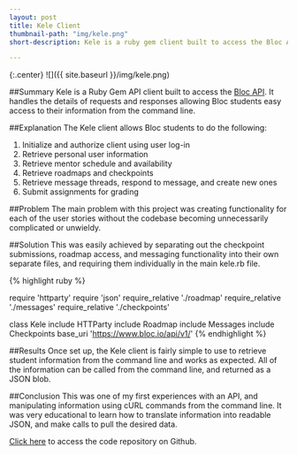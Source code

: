 ```yaml
---
layout: post
title: Kele Client
thumbnail-path: "img/kele.png"
short-description: Kele is a ruby gem client built to access the Bloc API.

---
```


{:.center}
![]({{ site.baseurl }}/img/kele.png)


##Summary
Kele is a Ruby Gem API client built to access the [Bloc API](https://blocapi.docs.apiary.io/#). It handles the details  of requests and responses allowing Bloc students easy access to their information from the command line.

##Explanation
The Kele client allows Bloc students to do the following:
1. Initialize and authorize client using user log-in
2. Retrieve personal user information
3. Retrieve mentor schedule and availability
4. Retrieve roadmaps and checkpoints
5. Retrieve message threads, respond to message, and create new ones
6. Submit assignments for grading

##Problem
The main problem with this project was creating functionality for each of the user stories without the codebase becoming unnecessarily complicated or unwieldy.

##Solution
This was easily achieved by separating out the checkpoint submissions, roadmap access, and messaging functionality into their own separate files, and requiring them individually in the main kele.rb file.

{% highlight ruby %}

require 'httparty'
require 'json'
require_relative './roadmap'
require_relative './messages'
require_relative './checkpoints'

class Kele
  include HTTParty
  include Roadmap
  include Messages
  include Checkpoints
  base_uri 'https://www.bloc.io/api/v1/'
{% endhighlight %}

##Results
Once set up, the Kele client is fairly simple to use to retrieve student information from the command line and works as expected. All of the information can be called from the command line, and returned as a JSON blob.

##Conclusion
This was one of my first experiences with an API, and manipulating information using cURL commands from the command line. It was very educational to learn how to translate information into readable JSON, and make calls to pull the desired data.

[Click here](https://github.com/thejonlee/Kele) to access the code repository on Github.
